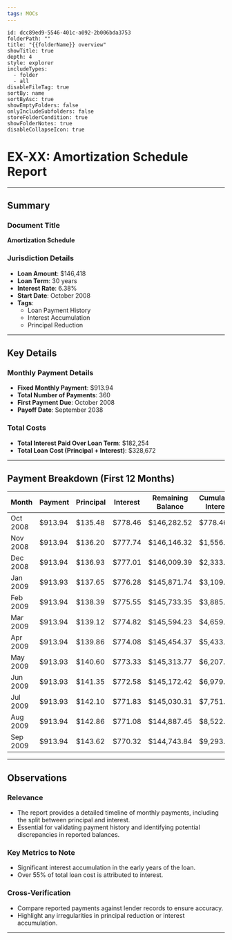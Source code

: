 ```yaml
---
tags: MOCs
---
```

```folder-overview
id: dcc89ed9-5546-401c-a092-2b006bda3753
folderPath: ""
title: "{{folderName}} overview"
showTitle: true
depth: 4
style: explorer
includeTypes:
  - folder
  - all
disableFileTag: true
sortBy: name
sortByAsc: true
showEmptyFolders: false
onlyIncludeSubfolders: false
storeFolderCondition: true
showFolderNotes: true
disableCollapseIcon: true
```

# EX-XX: Amortization Schedule Report

---

## Summary

### Document Title
**Amortization Schedule**

### Jurisdiction Details
- **Loan Amount**: $146,418
- **Loan Term**: 30 years
- **Interest Rate**: 6.38%
- **Start Date**: October 2008
- **Tags**:
  - Loan Payment History
  - Interest Accumulation
  - Principal Reduction

---

## Key Details

### Monthly Payment Details
- **Fixed Monthly Payment**: $913.94
- **Total Number of Payments**: 360
- **First Payment Due**: October 2008
- **Payoff Date**: September 2038

### Total Costs
- **Total Interest Paid Over Loan Term**: $182,254
- **Total Loan Cost (Principal + Interest)**: $328,672

---

## Payment Breakdown (First 12 Months)

| **Month** | **Payment** | **Principal** | **Interest** | **Remaining Balance** | **Cumulative Interest** |
|-----------|-------------|---------------|--------------|-----------------------|--------------------------|
| Oct 2008  | $913.94     | $135.48       | $778.46      | $146,282.52           | $778.46                  |
| Nov 2008  | $913.94     | $136.20       | $777.74      | $146,146.32           | $1,556.19                |
| Dec 2008  | $913.94     | $136.93       | $777.01      | $146,009.39           | $2,333.20                |
| Jan 2009  | $913.93     | $137.65       | $776.28      | $145,871.74           | $3,109.49                |
| Feb 2009  | $913.94     | $138.39       | $775.55      | $145,733.35           | $3,885.04                |
| Mar 2009  | $913.94     | $139.12       | $774.82      | $145,594.23           | $4,659.85                |
| Apr 2009  | $913.94     | $139.86       | $774.08      | $145,454.37           | $5,433.93                |
| May 2009  | $913.93     | $140.60       | $773.33      | $145,313.77           | $6,207.26                |
| Jun 2009  | $913.93     | $141.35       | $772.58      | $145,172.42           | $6,979.85                |
| Jul 2009  | $913.93     | $142.10       | $771.83      | $145,030.31           | $7,751.68                |
| Aug 2009  | $913.94     | $142.86       | $771.08      | $144,887.45           | $8,522.76                |
| Sep 2009  | $913.94     | $143.62       | $770.32      | $144,743.84           | $9,293.08                |

---

## Observations

### Relevance
- The report provides a detailed timeline of monthly payments, including the split between principal and interest.
- Essential for validating payment history and identifying potential discrepancies in reported balances.

### Key Metrics to Note
- Significant interest accumulation in the early years of the loan.
- Over 55% of total loan cost is attributed to interest.

### Cross-Verification
- Compare reported payments against lender records to ensure accuracy.
- Highlight any irregularities in principal reduction or interest accumulation.

---



